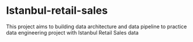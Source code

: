 # Istanbul-retail-sales
This project aims to building data architecture and data pipeline to practice data engineering project with Istanbul Retail Sales data
